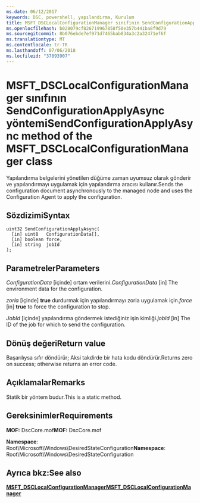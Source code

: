 ```yaml
---
ms.date: 06/12/2017
keywords: DSC, powershell, yapılandırma, Kurulum
title: MSFT_DSCLocalConfigurationManager sınıfının SendConfigurationApplyAsync yöntemi
ms.openlocfilehash: b028079cf826719967858f50e357b441ba8f9d79
ms.sourcegitcommit: 8b076ebde7ef971d7465bab834a3c2a32471ef6f
ms.translationtype: MT
ms.contentlocale: tr-TR
ms.lasthandoff: 07/06/2018
ms.locfileid: "37893907"
---
```

# <a name="sendconfigurationapplyasync-method-of-the-msftdsclocalconfigurationmanager-class"></a><span data-ttu-id="19012-103">MSFT_DSCLocalConfigurationManager sınıfının SendConfigurationApplyAsync yöntemi</span><span class="sxs-lookup"><span data-stu-id="19012-103">SendConfigurationApplyAsync method of the MSFT_DSCLocalConfigurationManager class</span></span>

<span data-ttu-id="19012-104">Yapılandırma belgelerini yönetilen düğüme zaman uyumsuz olarak gönderir ve yapılandırmayı uygulamak için yapılandırma aracısı kullanır.</span><span class="sxs-lookup"><span data-stu-id="19012-104">Sends the configuration document asynchronously to the managed node and uses the Configuration Agent to apply the configuration.</span></span>

## <a name="syntax"></a><span data-ttu-id="19012-105">Sözdizimi</span><span class="sxs-lookup"><span data-stu-id="19012-105">Syntax</span></span>

```mof
uint32 SendConfigurationApplyAsync(
  [in] uint8   ConfigurationData[],
  [in] boolean force,
  [in] string  jobId
);
```

## <a name="parameters"></a><span data-ttu-id="19012-106">Parametreler</span><span class="sxs-lookup"><span data-stu-id="19012-106">Parameters</span></span>

<span data-ttu-id="19012-107">*ConfigurationData* \[içinde\] ortam verilerini.</span><span class="sxs-lookup"><span data-stu-id="19012-107">*ConfigurationData* \[in\] The environment data for the configuration.</span></span>

<span data-ttu-id="19012-108">*zorla* \[içinde\] **true** durdurmak için yapılandırmayı zorla uygulamak için.</span><span class="sxs-lookup"><span data-stu-id="19012-108">*force* \[in\] **true** to force the configuration to stop.</span></span>

<span data-ttu-id="19012-109">*JobId* \[içinde\] yapılandırma göndermek istediğiniz işin kimliği.</span><span class="sxs-lookup"><span data-stu-id="19012-109">*jobId* \[in\] The ID of the job for which to send the configuration.</span></span>

## <a name="return-value"></a><span data-ttu-id="19012-110">Dönüş değeri</span><span class="sxs-lookup"><span data-stu-id="19012-110">Return value</span></span>

<span data-ttu-id="19012-111">Başarılıysa sıfır döndürür; Aksi takdirde bir hata kodu döndürür.</span><span class="sxs-lookup"><span data-stu-id="19012-111">Returns zero on success; otherwise returns an error code.</span></span>

## <a name="remarks"></a><span data-ttu-id="19012-112">Açıklamalar</span><span class="sxs-lookup"><span data-stu-id="19012-112">Remarks</span></span>

<span data-ttu-id="19012-113">Statik bir yöntem budur.</span><span class="sxs-lookup"><span data-stu-id="19012-113">This is a static method.</span></span>

## <a name="requirements"></a><span data-ttu-id="19012-114">Gereksinimler</span><span class="sxs-lookup"><span data-stu-id="19012-114">Requirements</span></span>

<span data-ttu-id="19012-115">**MOF:** DscCore.mof</span><span class="sxs-lookup"><span data-stu-id="19012-115">**MOF:** DscCore.mof</span></span>

<span data-ttu-id="19012-116">**Namespace**: Root\Microsoft\Windows\DesiredStateConfiguration</span><span class="sxs-lookup"><span data-stu-id="19012-116">**Namespace**: Root\Microsoft\Windows\DesiredStateConfiguration</span></span>

## <a name="see-also"></a><span data-ttu-id="19012-117">Ayrıca bkz:</span><span class="sxs-lookup"><span data-stu-id="19012-117">See also</span></span>

[<span data-ttu-id="19012-118">**MSFT_DSCLocalConfigurationManager**</span><span class="sxs-lookup"><span data-stu-id="19012-118">**MSFT_DSCLocalConfigurationManager**</span></span>](msft-dsclocalconfigurationmanager.md)
